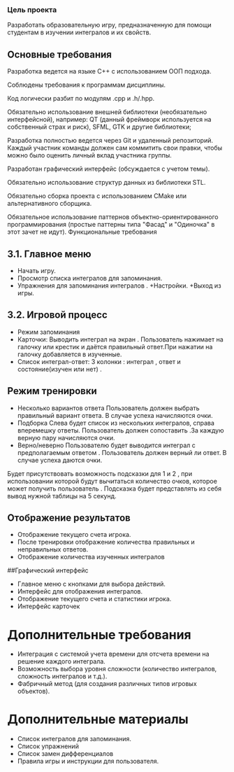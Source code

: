 ### Цель проекта
Разработать образовательную игру, предназначенную для помощи студентам в изучении интегралов и их свойств.

## Основные требования

Разработка ведется на языке C++ с использованием ООП подхода.

Соблюдены требования к программам дисциплины.

Код логически разбит по модулям .cpp и .h/.hpp.

Обязательно использование внешней библиотеки (необязательно интерфейсной), например: QT (данный фреймворк используется на собственный страх и риск), SFML, GTK и другие библиотеки;

Разработка полностью ведется через Git и удаленный репозиторий. Каждый участник команды должен сам коммитить свои правки, чтобы можно было оценить личный вклад участника группы.

Разработан графический интерфейс (обсуждается с учетом темы).

Обязательно использование структур данных из библиотеки STL.

Обязательно сборка проекта с использованием CMake или альтернативного сборщика.

Обязательное использование паттернов объектно-ориентированного программирования (простые паттерны типа "Фасад" и "Одиночка" в этот зачет не идут).
Функциональные требования

## 3.1. Главное меню
+ Начать игру.
+ Просмотр списка интегралов для запоминания.
+ Упражнения для запоминания интегралов .
+Настройки.
+Выход из игры.

## 3.2. Игровой процесс
+ Режим запоминания
+ Карточки:
Выводить интеграл на экран . Пользователь нажимает на галочку или крестик и даётся правильный ответ.При нажатии на галочку добавляется в изученные.   
+ Список интеграл-ответ:
3 колонки : интеграл , ответ и состояние(изучен или нет) . 

## Режим тренировки
+ Несколько вариантов ответа
Пользователь должен выбрать правильный вариант ответа. В случае успеха начисляются очки. 
+ Подборка
Слева будет список из нескольких интегралов, справа вперемешку ответы. Пользователь должен сопоставить .За каждую верную пару начисляются очки.
+ Верно/неверно
Пользователю будет выводится интеграл с предполагаемым ответом . Пользователь должен верный ли ответ. В случае успеха даются очки. 

Будет присутствовать возможность подсказки для 1 и 2 , при использовании которой будут вычитаться количество очков, которое может получить пользователь . Подсказка будет представлять из себя вывод нужной таблицы на 5 секунд. 

## Отображение результатов
+ Отображение текущего счета игрока.
+ После тренировки отображение количества правильных и неправильных ответов.
+ Отображение количества изученных интегралов 

##Графический интерфейс
+ Главное меню с кнопками для выбора действий.
+ Интерфейс для отображения интегралов.
+ Отображение текущего счета и статистики игрока.
+ Интерфейс карточек

# Дополнительные требования
+ Интеграция с системой учета времени для отсчета времени на решение каждого интеграла.
+ Возможность выбора уровня сложности (количество интегралов, сложность интегралов и т.д.).
+ Фабричный метод (для создания различных типов игровых объектов).

# Дополнительные материалы
+ Список интегралов для запоминания.
+ Список упражнений 
+ Список замен дифференциалов 
+ Правила игры и инструкции для пользователя.


